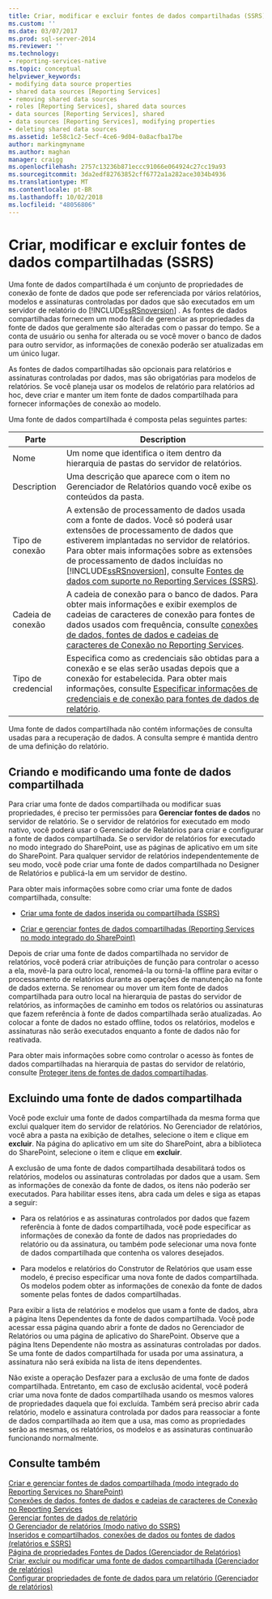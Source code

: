 ```yaml
---
title: Criar, modificar e excluir fontes de dados compartilhadas (SSRS) | Microsoft Docs
ms.custom: ''
ms.date: 03/07/2017
ms.prod: sql-server-2014
ms.reviewer: ''
ms.technology:
- reporting-services-native
ms.topic: conceptual
helpviewer_keywords:
- modifying data source properties
- shared data sources [Reporting Services]
- removing shared data sources
- roles [Reporting Services], shared data sources
- data sources [Reporting Services], shared
- data sources [Reporting Services], modifying properties
- deleting shared data sources
ms.assetid: 1e58c1c2-5ecf-4ce6-9d04-0a8acfba17be
author: markingmyname
ms.author: maghan
manager: craigg
ms.openlocfilehash: 2757c13236b871eccc91066e064924c27cc19a93
ms.sourcegitcommit: 3da2edf82763852cff6772a1a282ace3034b4936
ms.translationtype: MT
ms.contentlocale: pt-BR
ms.lasthandoff: 10/02/2018
ms.locfileid: "48056806"
---
```

# <a name="create-modify-and-delete-shared-data-sources-ssrs"></a>Criar, modificar e excluir fontes de dados compartilhadas (SSRS)
  Uma fonte de dados compartilhada é um conjunto de propriedades de conexão de fonte de dados que pode ser referenciada por vários relatórios, modelos e assinaturas controladas por dados que são executados em um servidor de relatório do [!INCLUDE[ssRSnoversion](../../includes/ssrsnoversion-md.md)] . As fontes de dados compartilhadas fornecem um modo fácil de gerenciar as propriedades da fonte de dados que geralmente são alteradas com o passar do tempo. Se a conta de usuário ou senha for alterada ou se você mover o banco de dados para outro servidor, as informações de conexão poderão ser atualizadas em um único lugar.  
  
 As fontes de dados compartilhadas são opcionais para relatórios e assinaturas controladas por dados, mas são obrigatórias para modelos de relatórios. Se você planeja usar os modelos de relatório para relatórios ad hoc, deve criar e manter um item fonte de dados compartilhada para fornecer informações de conexão ao modelo.  
  
 Uma fonte de dados compartilhada é composta pelas seguintes partes:  
  
|Parte|Description|  
|----------|-----------------|  
|Nome|Um nome que identifica o item dentro da hierarquia de pastas do servidor de relatórios.|  
|Description|Uma descrição que aparece com o item no Gerenciador de Relatórios quando você exibe os conteúdos da pasta.|  
|Tipo de conexão|A extensão de processamento de dados usada com a fonte de dados. Você só poderá usar extensões de processamento de dados que estiverem implantadas no servidor de relatórios. Para obter mais informações sobre as extensões de processamento de dados incluídas no [!INCLUDE[ssRSnoversion](../../includes/ssrsnoversion-md.md)], consulte [Fontes de dados com suporte no Reporting Services &#40;SSRS&#41;](../create-deploy-and-manage-mobile-and-paginated-reports.md).|  
|Cadeia de conexão|A cadeia de conexão para o banco de dados. Para obter mais informações e exibir exemplos de cadeias de caracteres de conexão para fontes de dados usados com frequência, consulte [conexões de dados, fontes de dados e cadeias de caracteres de Conexão no Reporting Services](../data-connections-data-sources-and-connection-strings-in-reporting-services.md).|  
|Tipo de credencial|Especifica como as credenciais são obtidas para a conexão e se elas serão usadas depois que a conexão for estabelecida. Para obter mais informações, consulte [Especificar informações de credenciais e de conexão para fontes de dados de relatório](../../integration-services/connection-manager/data-sources.md).|  
  
 Uma fonte de dados compartilhada não contém informações de consulta usadas para a recuperação de dados. A consulta sempre é mantida dentro de uma definição do relatório.  
  
## <a name="creating-and-modifying-a-shared-data-source"></a>Criando e modificando uma fonte de dados compartilhada  
 Para criar uma fonte de dados compartilhada ou modificar suas propriedades, é preciso ter permissões para **Gerenciar fontes de dados** no servidor de relatório. Se o servidor de relatórios for executado em modo nativo, você poderá usar o Gerenciador de Relatórios para criar e configurar a fonte de dados compartilhada. Se o servidor de relatórios for executado no modo integrado do SharePoint, use as páginas de aplicativo em um site do SharePoint. Para qualquer servidor de relatórios independentemente de seu modo, você pode criar uma fonte de dados compartilhada no Designer de Relatórios e publicá-la em um servidor de destino.  
  
 Para obter mais informações sobre como criar uma fonte de dados compartilhada, consulte:  
  
-   [Criar uma fonte de dados inserida ou compartilhada &#40;SSRS&#41;](../create-an-embedded-or-shared-data-source-ssrs.md)  
  
-   [Criar e gerenciar fontes de dados compartilhadas &#40;Reporting Services no modo integrado do SharePoint&#41;](../create-manage-shared-data-sources-reporting-services-sharepoint-integrated-mode.md)  
  
 Depois de criar uma fonte de dados compartilhada no servidor de relatórios, você poderá criar atribuições de função para controlar o acesso a ela, movê-la para outro local, renomeá-la ou torná-la offline para evitar o processamento de relatórios durante as operações de manutenção na fonte de dados externa. Se renomear ou mover um item fonte de dados compartilhada para outro local na hierarquia de pastas do servidor de relatórios, as informações de caminho em todos os relatórios ou assinaturas que fazem referência à fonte de dados compartilhada serão atualizadas. Ao colocar a fonte de dados no estado offline, todos os relatórios, modelos e assinaturas não serão executados enquanto a fonte de dados não for reativada.  
  
 Para obter mais informações sobre como controlar o acesso às fontes de dados compartilhadas na hierarquia de pastas do servidor de relatório, consulte [Proteger itens de fontes de dados compartilhadas](../security/secure-shared-data-source-items.md).  
  
## <a name="deleting-a-shared-data-source"></a>Excluindo uma fonte de dados compartilhada  
 Você pode excluir uma fonte de dados compartilhada da mesma forma que exclui qualquer item do servidor de relatórios. No Gerenciador de relatórios, você abra a pasta na exibição de detalhes, selecione o item e clique em **excluir**. Na página do aplicativo em um site do SharePoint, abra a biblioteca do SharePoint, selecione o item e clique em **excluir**.  
  
 A exclusão de uma fonte de dados compartilhada desabilitará todos os relatórios, modelos ou assinaturas controladas por dados que a usam. Sem as informações de conexão da fonte de dados, os itens não poderão ser executados. Para habilitar esses itens, abra cada um deles e siga as etapas a seguir:  
  
-   Para os relatórios e as assinaturas controlados por dados que fazem referência à fonte de dados compartilhada, você pode especificar as informações de conexão da fonte de dados nas propriedades do relatório ou da assinatura, ou também pode selecionar uma nova fonte de dados compartilhada que contenha os valores desejados.  
  
-   Para modelos e relatórios do Construtor de Relatórios que usam esse modelo, é preciso especificar uma nova fonte de dados compartilhada. Os modelos podem obter as informações de conexão da fonte de dados somente pelas fontes de dados compartilhadas.  
  
 Para exibir a lista de relatórios e modelos que usam a fonte de dados, abra a página Itens Dependentes da fonte de dados compartilhada. Você pode acessar essa página quando abrir a fonte de dados no Gerenciador de Relatórios ou uma página de aplicativo do SharePoint. Observe que a página Itens Dependente não mostra as assinaturas controladas por dados. Se uma fonte de dados compartilhada for usada por uma assinatura, a assinatura não será exibida na lista de itens dependentes.  
  
 Não existe a operação Desfazer para a exclusão de uma fonte de dados compartilhada. Entretanto, em caso de exclusão acidental, você poderá criar uma nova fonte de dados compartilhada usando os mesmos valores de propriedades daquela que foi excluída. Também será preciso abrir cada relatório, modelo e assinatura controlada por dados para reassociar a fonte de dados compartilhada ao item que a usa, mas como as propriedades serão as mesmas, os relatórios, os modelos e as assinaturas continuarão funcionando normalmente.  
  
## <a name="see-also"></a>Consulte também  
 [Criar e gerenciar fontes de dados compartilhada &#40;modo integrado do Reporting Services no SharePoint&#41;](../create-manage-shared-data-sources-reporting-services-sharepoint-integrated-mode.md)   
 [Conexões de dados, fontes de dados e cadeias de caracteres de Conexão no Reporting Services](../data-connections-data-sources-and-connection-strings-in-reporting-services.md)   
 [Gerenciar fontes de dados de relatório](manage-report-data-sources.md)   
 [O Gerenciador de relatórios &#40;modo nativo do SSRS&#41;](../report-manager-ssrs-native-mode.md)   
 [Inseridos e compartilhados, conexões de dados ou fontes de dados &#40;relatórios e SSRS&#41;](../embedded-and-shared-data-connections-or-data-sources-report-builder-and-ssrs.md)   
 [Página de propriedades Fontes de Dados &#40;Gerenciador de Relatórios&#41;](../data-sources-properties-page-report-manager.md)   
 [Criar, excluir ou modificar uma fonte de dados compartilhada &#40;Gerenciador de relatórios&#41;](../create-delete-or-modify-a-shared-data-source-report-manager.md)   
 [Configurar propriedades de fonte de dados para um relatório &#40;Gerenciador de relatórios&#41;](configure-data-source-properties-for-a-report-report-manager.md)  
  
  
